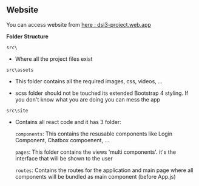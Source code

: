 ## Website

You can access website from [here : dsi3-project.web.app](https://dsi3-project.web.app/)

**Folder Structure**

`src\`

  - Where all the project files exist
  
 `src\assets`
 
  - This folder contains all the required images, css, videos, ...
  
  - scss folder should not be touched its extended Bootstrap 4 styling. If you don't know what you are doing you can mess the app
  
 `src\site`
 
  - Contains all react code and it has 3 folder:
  
    `components`: This contains the resusable components like Login Component, Chatbox compoenent, ...
    
    `pages`: This folder contains the views 'multi components'. it's the interface that will be shown to the user
    
    `routes`: Contains the routes for the application and main page where all components will be bundled as main component (before App.js)
